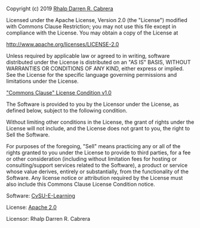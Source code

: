 Copyright (c) 2019 [Rhalp Darren R. Cabrera](https://github.com/rhalp10)

Licensed under the Apache License, Version 2.0 (the "License") modified with
Commons Clause Restriction; you may not use this file except in compliance with
the License. You may obtain a copy of the License at

http://www.apache.org/licenses/LICENSE-2.0

Unless required by applicable law or agreed to in writing, software distributed
under the License is distributed on an "AS IS" BASIS, WITHOUT WARRANTIES OR
CONDITIONS OF ANY KIND, either express or implied. See the License for the
specific language governing permissions and limitations under the License.

["Commons Clause" License Condition v1.0](https://commonsclause.com/)

The Software is provided to you by the Licensor under the License, as defined
below, subject to the following condition.

Without limiting other conditions in the License, the grant of rights under the
License will not include, and the License does not grant to you, the right to
Sell the Software.

For purposes of the foregoing, "Sell" means practicing any or all of the rights
granted to you under the License to provide to third parties, for a fee or other
consideration (including without limitation fees for hosting or
consulting/support services related to the Software), a product or service whose
value derives, entirely or substantially, from the functionality of the
Software. Any license notice or attribution required by the License must also
include this Commons Clause License Condition notice.

Software: [CvSU-E-Learning](https://github.com/rhalp10/Greengate-Annex)

License: [Apache 2.0](http://www.apache.org/licenses/LICENSE-2.0)

Licensor: Rhalp Darren R. Cabrera
